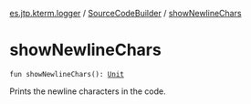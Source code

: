 [es.jtp.kterm.logger](../index.md) / [SourceCodeBuilder](index.md) / [showNewlineChars](./show-newline-chars.md)

# showNewlineChars

`fun showNewlineChars(): `[`Unit`](https://kotlinlang.org/api/latest/jvm/stdlib/kotlin/-unit/index.html)

Prints the newline characters in the code.

